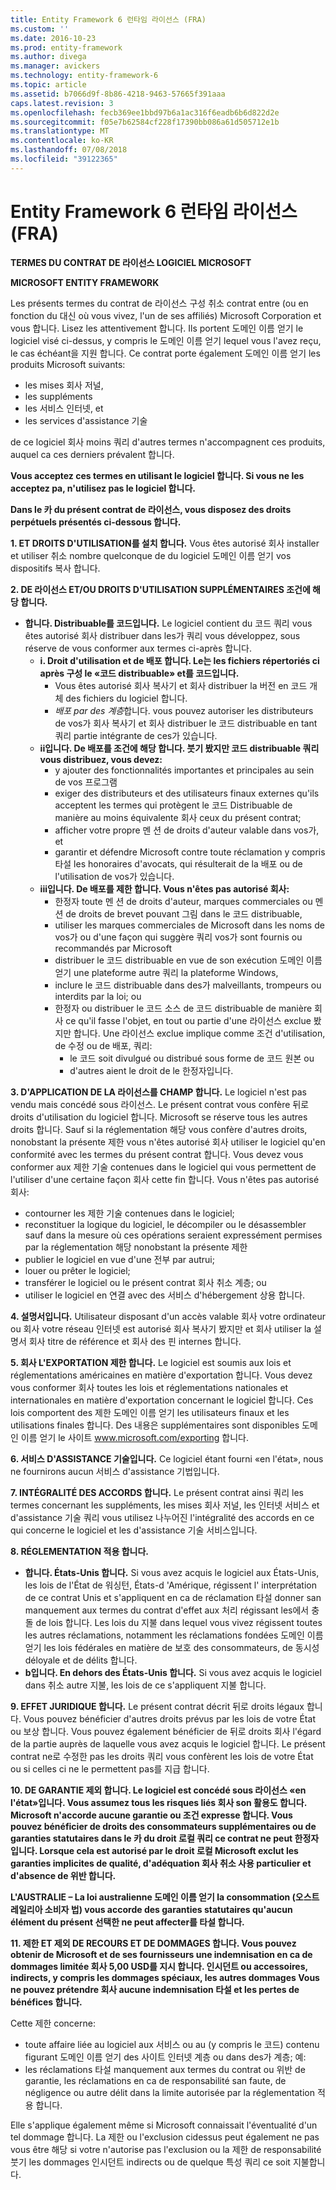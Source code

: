 ```yaml
---
title: Entity Framework 6 런타임 라이선스 (FRA)
ms.custom: ''
ms.date: 2016-10-23
ms.prod: entity-framework
ms.author: divega
ms.manager: avickers
ms.technology: entity-framework-6
ms.topic: article
ms.assetid: b7066d9f-8b86-4218-9463-57665f391aaa
caps.latest.revision: 3
ms.openlocfilehash: fecb369ee1bbd97b6a1ac316f6eadb6b6d822d2e
ms.sourcegitcommit: f05e7b62584cf228f17390bb086a61d505712e1b
ms.translationtype: MT
ms.contentlocale: ko-KR
ms.lasthandoff: 07/08/2018
ms.locfileid: "39122365"
---
```

# <a name="entity-framework-6-runtime-license-fra"></a>Entity Framework 6 런타임 라이선스 (FRA)
**TERMES DU CONTRAT DE 라이선스 LOGICIEL MICROSOFT**

**MICROSOFT ENTITY FRAMEWORK**

Les présents termes du contrat de 라이선스 구성 취소 contrat entre (ou en fonction du 대신 où vous vivez, l'un de ses affiliés) Microsoft Corporation et vous 합니다. Lisez les attentivement 합니다. Ils portent 도메인 이름 얻기 le logiciel visé ci-dessus, y compris le 도메인 이름 얻기 lequel vous l'avez reçu, le cas échéant을 지원 합니다. Ce contrat porte également 도메인 이름 얻기 les produits Microsoft suivants:

-   les mises 회사 저널,
-   les suppléments
-   les 서비스 인터넷, et
-   les services d'assistance 기술

de ce logiciel 회사 moins 쿼리 d'autres termes n'accompagnent ces produits, auquel ca ces derniers prévalent 합니다.

**Vous acceptez ces termes en utilisant le logiciel 합니다. Si vous ne les acceptez pa, n'utilisez pas le logiciel 합니다.**

**Dans le 카 du présent contrat de 라이선스, vous disposez des droits perpétuels présentés ci-dessous 합니다.**

**1.    ET DROITS D'UTILISATION를 설치 합니다.** Vous êtes autorisé 회사 installer et utiliser 취소 nombre quelconque de du logiciel 도메인 이름 얻기 vos dispositifs 복사 합니다.

**2.    DE 라이선스 ET/OU DROITS D'UTILISATION SUPPLÉMENTAIRES 조건에 해당 합니다.**

-   **합니다.    Distribuable를 코드입니다.** Le logiciel contient du 코드 쿼리 vous êtes autorisé 회사 distribuer dans les가 쿼리 vous développez, sous réserve de vous conformer aux termes ci-après 합니다.
    -   **i.      Droit d'utilisation et de 배포 합니다. Le는 les fichiers répertoriés ci après 구성 le «코드 distribuable» et를 코드입니다.**
        -   Vous êtes autorisé 회사 복사기 et 회사 distribuer la 버전 en 코드 개체 des fichiers du logiciel 합니다.
        -   *배포 par des 계층*합니다. vous pouvez autoriser les distributeurs de vos가 회사 복사기 et 회사 distribuer le 코드 distribuable en tant 쿼리 partie intégrante de ces가 있습니다.
    -   **ii입니다.    De 배포를 조건에 해당 합니다. 붓기 봤지만 코드 distribuable 쿼리 vous distribuez, vous devez:**
        -   y ajouter des fonctionnalités importantes et principales au sein de vos 프로그램
        -   exiger des distributeurs et des utilisateurs finaux externes qu'ils acceptent les termes qui protègent le 코드 Distribuable de manière au moins équivalente 회사 ceux du présent contrat;
        -   afficher votre propre 멘 션 de droits d'auteur valable dans vos가, et
        -   garantir et défendre Microsoft contre toute réclamation y compris 타설 les honoraires d'avocats, qui résulterait de la 배포 ou de l'utilisation de vos가 있습니다.
    -   **iii입니다.   De 배포를 제한 합니다. Vous n'êtes pas autorisé 회사:**
        -   한정자 toute 멘 션 de droits d'auteur, marques commerciales ou 멘 션 de droits de brevet pouvant 그림 dans le 코드 distribuable,
        -   utiliser les marques commerciales de Microsoft dans les noms de vos가 ou d'une façon qui suggère 쿼리 vos가 sont fournis ou recommandés par Microsoft
        -   distribuer le 코드 distribuable en vue de son exécution 도메인 이름 얻기 une plateforme autre 쿼리 la plateforme Windows,
        -   inclure le 코드 distribuable dans des가 malveillants, trompeurs ou interdits par la loi; ou
        -   한정자 ou distribuer le 코드 소스 de 코드 distribuable de manière 회사 ce qu'il fasse l'objet, en tout ou partie d'une 라이선스 exclue 봤지만 합니다. Une 라이선스 exclue implique comme 조건 d'utilisation, de 수정 ou de 배포, 쿼리:
            -   le 코드 soit divulgué ou distribué sous forme de 코드 원본 ou
            -   d'autres aient le droit de le 한정자입니다.

**3.    D'APPLICATION DE LA 라이선스를 CHAMP 합니다.** Le logiciel n'est pas vendu mais concédé sous 라이선스. Le présent contrat vous confère 뒤로 droits d'utilisation du logiciel 합니다. Microsoft se réserve tous les autres droits 합니다. Sauf si la réglementation 해당 vous confère d'autres droits, nonobstant la présente 제한 vous n'êtes autorisé 회사 utiliser le logiciel qu'en conformité avec les termes du présent contrat 합니다. Vous devez vous conformer aux 제한 기술 contenues dans le logiciel qui vous permettent de l'utiliser d'une certaine façon 회사 cette fin 합니다. Vous n'êtes pas autorisé 회사:

-   contourner les 제한 기술 contenues dans le logiciel;
-   reconstituer la logique du logiciel, le décompiler ou le désassembler sauf dans la mesure où ces opérations seraient expressément permises par la réglementation 해당 nonobstant la présente 제한
-   publier le logiciel en vue d'une 전부 par autrui;
-   louer ou prêter le logiciel;
-   transférer le logiciel ou le présent contrat 회사 취소 계층; ou
-   utiliser le logiciel en 연결 avec des 서비스 d'hébergement 상용 합니다.

**4.    설명서입니다.** Utilisateur disposant d'un accès valable 회사 votre ordinateur ou 회사 votre réseau 인터넷 est autorisé 회사 복사기 봤지만 et 회사 utiliser la 설명서 회사 titre de référence et 회사 des 핀 internes 합니다.

**5.    회사 L'EXPORTATION 제한 합니다.** Le logiciel est soumis aux lois et réglementations américaines en matière d'exportation 합니다. Vous devez vous conformer 회사 toutes les lois et réglementations nationales et internationales en matière d'exportation concernant le logiciel 합니다. Ces lois comportent des 제한 도메인 이름 얻기 les utilisateurs finaux et les utilisations finales 합니다. Des 내용은 supplémentaires sont disponibles 도메인 이름 얻기 le 사이트 www.microsoft.com/exporting 합니다.

**6.    서비스 D'ASSISTANCE 기술입니다.** Ce logiciel étant fourni «en l'état», nous ne fournirons aucun 서비스 d'assistance 기법입니다.

**7.    INTÉGRALITÉ DES ACCORDS 합니다.** Le présent contrat ainsi 쿼리 les termes concernant les suppléments, les mises 회사 저널, les 인터넷 서비스 et d'assistance 기술 쿼리 vous utilisez 나누어진 l'intégralité des accords en ce qui concerne le logiciel et les d'assistance 기술 서비스입니다.

**8.    RÉGLEMENTATION 적용 합니다.**

-   **합니다.    États-Unis 합니다.** Si vous avez acquis le logiciel aux États-Unis, les lois de l'État de 워싱턴, États-d 'Amérique, régissent l' interprétation de ce contrat Unis et s'appliquent en ca de réclamation 타설 donner san manquement aux termes du contrat d'effet aux 처리 régissant les에서 충돌 de lois 합니다. Les lois du 지불 dans lequel vous vivez régissent toutes les autres réclamations, notamment les réclamations fondées 도메인 이름 얻기 les lois fédérales en matière de 보호 des consommateurs, de 동시성 déloyale et de délits 합니다.
-   **b입니다.    En dehors des États-Unis 합니다.** Si vous avez acquis le logiciel dans 취소 autre 지불, les lois de ce s'appliquent 지불 합니다.

**9.    EFFET JURIDIQUE 합니다.** Le présent contrat décrit 뒤로 droits légaux 합니다. Vous pouvez bénéficier d'autres droits prévus par les lois de votre État ou 보상 합니다. Vous pouvez également bénéficier de 뒤로 droits 회사 l'égard de la partie auprès de laquelle vous avez acquis le logiciel 합니다. Le présent contrat ne로 수정한 pas les droits 쿼리 vous confèrent les lois de votre État ou si celles ci ne le permettent pas를 지급 합니다.

**10.  DE GARANTIE 제외 합니다. Le logiciel est concédé sous 라이선스 «en l'état»입니다. Vous assumez tous les risques liés 회사 son 활용도 합니다. Microsoft n'accorde aucune garantie ou 조건 expresse 합니다. Vous pouvez bénéficier de droits des consommateurs supplémentaires ou de garanties statutaires dans le 카 du droit 로컬 쿼리 ce contrat ne peut 한정자입니다. Lorsque cela est autorisé par le droit 로컬 Microsoft exclut les garanties implicites de qualité, d'adéquation 회사 취소 사용 particulier et d'absence de 위반 합니다.**

**L'AUSTRALIE – La loi australienne 도메인 이름 얻기 la consommation (오스트레일리아 소비자 법) vous accorde des garanties statutaires qu'aucun élément du présent 선택한 ne peut affecter를 타설 합니다.**

**11.  제한 ET 제외 DE RECOURS ET DE DOMMAGES 합니다. Vous pouvez obtenir de Microsoft et de ses fournisseurs une indemnisation en ca de dommages limitée 회사 5,00 USD를 지시 합니다. 인시던트 ou accessoires, indirects, y compris les dommages spéciaux, les autres dommages Vous ne pouvez prétendre 회사 aucune indemnisation 타설 et les pertes de bénéfices 합니다.**

Cette 제한 concerne:

-   toute affaire liée au logiciel aux 서비스 ou au (y compris le 코드) contenu figurant 도메인 이름 얻기 des 사이트 인터넷 계층 ou dans des가 계층; 예:
-   les réclamations 타설 manquement aux termes du contrat ou 위반 de garantie, les réclamations en ca de responsabilité san faute, de négligence ou autre délit dans la limite autorisée par la réglementation 적용 합니다.

Elle s'applique également même si Microsoft connaissait l'éventualité d'un tel dommage 합니다. La 제한 ou l'exclusion cidessus peut également ne pas vous être 해당 si votre n'autorise pas l'exclusion ou la 제한 de responsabilité 붓기 les dommages 인시던트 indirects ou de quelque 특성 쿼리 ce soit 지불합니다.
